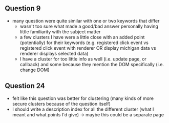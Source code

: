 ## Question 9 
- many question were quite similar with one or two keywords that differ 
    - wasn't too sure what made a good/bad answer personally having little familiarity with the subject matter 
    - a few clusters I have were a little close with an added point (potentially) for their keywords (e.g. registered click event vs registered click event with renderer OR display michigan data vs renderer displays selected data)
    - I have a cluster for too little info as well (i.e. update page, or callback) and some because they mention the DOM specifically (i.e. change DOM)

## Question 24
- felt like this question was better for clustering (many kinds of more secure clusters because of the question itself)
- I should write a description index for all the different cluster (what I meant and what points I'd give) -> maybe this could be a separate page